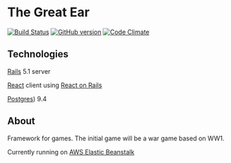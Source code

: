 # The Great Ear

[![Build Status](https://travis-ci.org/jgramoll/the_great_war.svg?branch=master)](https://travis-ci.org/jgramoll/the_great_war)
[![GitHub version](https://badge.fury.io/gh/jgramoll%2Fthe_great_war.svg)](https://badge.fury.io/gh/jgramoll%2Fthe_great_war)
[![Code Climate](https://codeclimate.com/github/jgramoll/the_great_war/badges/gpa.svg)](https://codeclimate.com/github/jgramoll/the_great_war)

## Technologies

[Rails](http://rubyonrails.org/) 5.1 server

[React](https://facebook.github.io/react/) client using [React on Rails](https://github.com/shakacode/react_on_rails)

[Postgres](https://www.postgresql.org/)) 9.4

## About

Framework for games. The initial game will be a war game based on WW1.

Currently running on [AWS Elastic Beanstalk](https://aws.amazon.com/elasticbeanstalk/)
